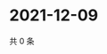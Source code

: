 # 2021-12-09

共 0 条

<!-- BEGIN WEIBO -->
<!-- 最后更新时间 Thu Dec 09 2021 18:10:04 GMT+0800 (China Standard Time) -->

<!-- END WEIBO -->
